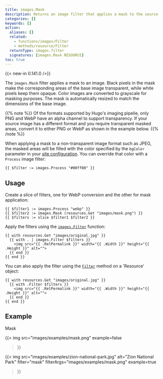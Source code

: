 ```yaml
---
title: images.Mask
description: Returns an image filter that applies a mask to the source image.
categories: []
keywords: []
action:
  aliases: []
  related:
    - functions/images/Filter
    - methods/resource/Filter
  returnType: images.filter
  signatures: [images.Mask RESOURCE]
toc: true
---
```


{{< new-in 0.141.0 />}}

The `images.Mask` filter applies a mask to an image. Black pixels in the mask make the corresponding areas of the base image transparent, while white pixels keep them opaque. Color images are converted to grayscale for masking purposes. The mask is automatically resized to match the dimensions of the base image.

{{% note %}}
Of the formats supported by Hugo's imaging pipelie, only PNG and WebP have an alpha channel to support transparency. If your source image has a different format and you require transparent masked areas, convert it to either PNG or WebP as shown in the example below.
{{% /note %}}

When applying a mask to a non-transparent image format such as JPEG, the masked areas will be filled with the color specified by the `bgColor` parameter in your [site configuration]. You can override that color with a `Process` image filter:

```go-html-template
{{ $filter := images.Process "#00ff00" }}
```

[site configuration]: /content-management/image-processing/#imaging-configuration

## Usage

Create a slice of filters, one for WebP conversion and the other for mask application:

```go-html-template
{{ $filter1 := images.Process "webp" }}
{{ $filter2 := images.Mask (resources.Get "images/mask.png") }}
{{ $filters := slice $filter1 $filter2 }}
```

Apply the filters using the [`images.Filter`] function:

```go-html-template
{{ with resources.Get "images/original.jpg" }}
  {{ with . | images.Filter $filters }}
    <img src="{{ .RelPermalink }}" width="{{ .Width }}" height="{{ .Height }}" alt="">
  {{ end }}
{{ end }}
```

You can also apply the filter using the [`Filter`] method on a 'Resource' object:

```go-html-template
{{ with resources.Get "images/original.jpg" }}
  {{ with .Filter $filters }}
    <img src="{{ .RelPermalink }}" width="{{ .Width }}" height="{{ .Height }}" alt="">
  {{ end }}
{{ end }}
```

[`images.Filter`]: /functions/images/filter/
[`Filter`]: /methods/resource/filter/

## Example

Mask

{{< img
  src="images/examples/mask.png"
  example=false
>}}

{{< img
  src="images/examples/zion-national-park.jpg"
  alt="Zion National Park"
  filter="mask"
  filterArgs="images/examples/mask.png"
  example=true
>}}
